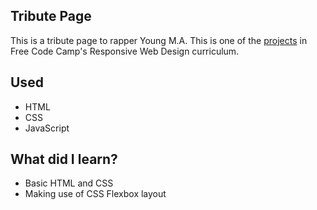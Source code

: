 ## Tribute Page
This is a tribute page to rapper Young M.A.
This is one of the [projects](https://www.freecodecamp.org/learn/responsive-web-design/responsive-web-design-projects/build-a-tribute-page) in Free Code Camp's Responsive Web Design curriculum.

## Used
- HTML
- CSS
- JavaScript

## What did I learn?
- Basic HTML and CSS
- Making use of CSS Flexbox layout
